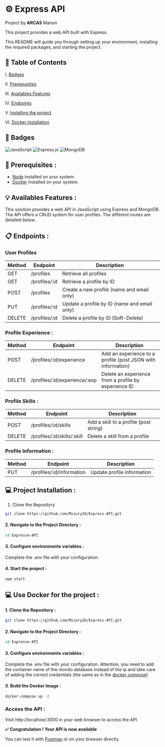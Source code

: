 # ⚙️ Express API

Project by __ARCAS__ Manon

This project provides a web API built with Express.

This README will guide you through setting up your environment, installing the required packages, and starting the project.

## 📌 Table of Contents


I. [Badges](#🎯-badges)

II. [Prerequisites](#🔧-prerequisites)

III. [Availables Features](#💡-availables-features)

IV. [Endpoints](#📋-endpoints)

V. [Installing the project](#💻-project-installation)

VI. [Docker installation](#💻-use-docker-for-the-project )

## 🎯 Badges

![JavaScript](https://img.shields.io/badge/javascript-%23323330.svg?style=flat&logo=javascript&logoColor=%23F7DF1E)  ![Express.js](https://img.shields.io/badge/express.js-%23404d59.svg?style=flat&logo=express&logoColor=%2361DAFB) ![MongoDB](https://img.shields.io/badge/MongoDB-%234ea94b.svg?style=flat&logo=mongodb&logoColor=white)

## 🔧 Prerequisites :

- [Node](https://nodejs.org/en/download) installed on your system.
- [Docker](https://www.docker.com) installed on your system.

## 💡 Availables Features :

This solution provides a web API in JavaScript using Express and MongoDB. The API offers a CRUD system for user profiles. The different routes are detailed below.

## 📋 Endpoints :

### User Profiles

| Method | Endpoint | Description |
|--------|----------|-------------|
| GET    | /profiles | Retrieve all profiles |
| GET    | /profiles/:id | Retrieve a profile by ID |
| POST   | /profiles | Create a new profile (name and email only) |
| PUT    | /profiles/:id | Update a profile by ID (name and email only) |
| DELETE | /profiles/:id | Delete a profile by ID (Soft-Delete) |

### Profile Experience :

| Method | Endpoint | Description |
|--------|----------|-------------|
| POST   | /profiles/:id/experience | Add an experience to a profile (post JSON with information) |
| DELETE | /profiles/:id/experience/:exp | Delete an experience from a profile by experience ID |

### Profile Skills :

| Method | Endpoint | Description |
|--------|----------|-------------|
| POST   | /profiles/:id/skills | Add a skill to a profile (post string) |
| DELETE | /profiles/:id/skills/:skill | Delete a skill from a profile |

### Profile Information :

| Method | Endpoint | Description |
|--------|----------|-------------|
| PUT    | /profiles/:id/information | Update profile information |

## 💻 Project Installation :

1. Clone the Repository

```bash
git clone https://github.com/Mizury26/Express-API.git
```

#### 2. Navigate to the Project Directory :
```bash
cd Expresse-API
```

#### 3. Configure environments variables  :
Complete the .env file with your configuration.


#### 4. Start the project :
```bash
npm start
```

## 💻 Use Docker for the project :

#### 1. Clone the Repository :
```bash
git clone https://github.com/Mizury26/Express-API.git
```

#### 2. Navigate to the Project Directory :
```bash
cd Expresse-API
```

#### 3. Configure environments variables  :
Complete the .env file with your configuration. Attention, you need to add the container name of the mondo database instead of the ip and take care of adding the correct credentials (the same as in the [docker compose](./docker-compose.yml))

#### 3. Build the Docker Image :
```bash
docker-compose up -d
```

### Access the API :
Visit http://localhost:3000 in your web browser to access the API.


**✅ Congratulation ! Your API is now available**

You can test it with [Postman](https://www.postman.com) or on your browser directly.
